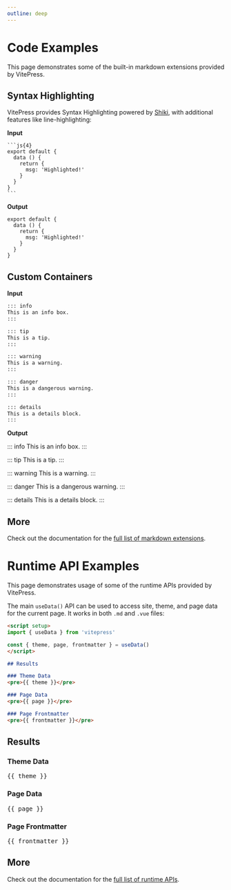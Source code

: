 ```yaml
---
outline: deep
---
```


# Code Examples

This page demonstrates some of the built-in markdown extensions provided by VitePress.

## Syntax Highlighting

VitePress provides Syntax Highlighting powered by [Shiki](https://github.com/shikijs/shiki), with additional features like line-highlighting:

**Input**

````
```js{4}
export default {
  data () {
    return {
      msg: 'Highlighted!'
    }
  }
}
```
````

**Output**

```js{4}
export default {
  data () {
    return {
      msg: 'Highlighted!'
    }
  }
}
```

## Custom Containers

**Input**

```md
::: info
This is an info box.
:::

::: tip
This is a tip.
:::

::: warning
This is a warning.
:::

::: danger
This is a dangerous warning.
:::

::: details
This is a details block.
:::
```

**Output**

::: info
This is an info box.
:::

::: tip
This is a tip.
:::

::: warning
This is a warning.
:::

::: danger
This is a dangerous warning.
:::

::: details
This is a details block.
:::

## More

Check out the documentation for the [full list of markdown extensions](https://vitepress.dev/guide/markdown).



# Runtime API Examples

This page demonstrates usage of some of the runtime APIs provided by VitePress.

The main `useData()` API can be used to access site, theme, and page data for the current page. It works in both `.md` and `.vue` files:

```md
<script setup>
import { useData } from 'vitepress'

const { theme, page, frontmatter } = useData()
</script>

## Results

### Theme Data
<pre>{{ theme }}</pre>

### Page Data
<pre>{{ page }}</pre>

### Page Frontmatter
<pre>{{ frontmatter }}</pre>
```

<script setup>
import { useData } from 'vitepress'

const { site, theme, page, frontmatter } = useData()
</script>

## Results

### Theme Data
<pre>{{ theme }}</pre>

### Page Data
<pre>{{ page }}</pre>

### Page Frontmatter
<pre>{{ frontmatter }}</pre>

## More

Check out the documentation for the [full list of runtime APIs](https://vitepress.dev/reference/runtime-api#usedata).
